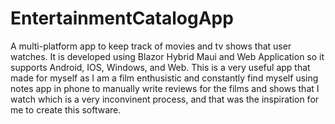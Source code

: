 # EntertainmentCatalogApp
 A multi-platform app to keep track of movies and tv shows that user watches. It is developed using Blazor Hybrid Maui and Web Application so it supports Android, IOS, Windows, and Web. This is a very useful app that made for myself as I am a film enthusistic and constantly find myself using notes app in phone to manually write reviews for the films and shows that I watch which is a very inconvinent process, and that was the inspiration for me to create this software.
